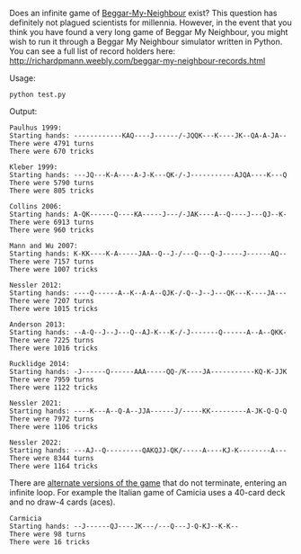 Does an infinite game of [Beggar-My-Neighbour](http://en.wikipedia.org/wiki/Beggar-My-Neighbour) exist? This question has definitely not plagued scientists for millennia. However, in the event that you think you have found a very long game of Beggar My Neighbour, you might wish to run it through a Beggar My Neighbour simulator written in Python. You can see a full list of record holders here: http://richardpmann.weebly.com/beggar-my-neighbour-records.html 

Usage:

````
python test.py
````

Output:

````
Paulhus 1999:
Starting hands: ------------KAQ----J------/-JQQK---K----JK--QA-A-JA--
There were 4791 turns
There were 670 tricks

Kleber 1999:
Starting hands: ---JQ---K-A----A-J-K---QK-/-J-----------AJQA----K---Q
There were 5790 turns
There were 805 tricks

Collins 2006:
Starting hands: A-QK------Q----KA-----J---/-JAK----A--Q----J---QJ--K-
There were 6913 turns
There were 960 tricks

Mann and Wu 2007:
Starting hands: K-KK----K-A-----JAA--Q--J-/---Q---Q-J-----J------AQ--
There were 7157 turns
There were 1007 tricks

Nessler 2012:
Starting hands: ----Q------A--K--A-A--QJK-/-Q--J--J---QK---K----JA---
There were 7207 turns
There were 1015 tricks

Anderson 2013:
Starting hands: --A-Q--J--J---Q--AJ-K---K-/-J-------Q------A--A--QKK-
There were 7225 turns
There were 1016 tricks

Rucklidge 2014:
Starting hands: -J------Q------AAA-----QQ-/K----JA-----------KQ-K-JJK
There were 7959 turns
There were 1122 tricks

Nessler 2021:
Starting hands: ----K---A--Q-A--JJA------J/-----KK---------A-JK-Q-Q-Q
There were 7972 turns
There were 1106 tricks

Nessler 2022:
Starting hands: ---AJ--Q---------QAKQJJ-QK/-----A----KJ-K--------A---
There were 8344 turns
There were 1164 tricks
````

There are [alternate versions of the game](https://github.com/matthewmayer/beggarmypython/pull/5) that do not terminate, entering an infinite loop. For example the Italian game of Camicia uses a 40-card deck and no draw-4 cards (aces).

```
Carmicia
Starting hands: --J------QJ----JK---/---Q---J-Q-KJ--K-K--
There were 98 turns
There were 16 tricks
```